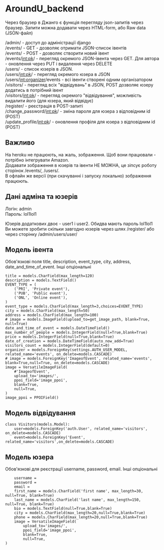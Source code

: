 # AroundU_backend
  
Через браузер в Джанго є функція перегляду json-запитів через браузер. Запити можна додавати через HTML-form, або Raw data (JSON-файл)  
  
/admin/ - доступ до адміністрації django  
/events/ - GET - дозволяє отримати JSON-список івентів  
/events/ - POST - дозволяє створити новий івент  
/events/<int:pk>/ - перегляд окремого JSON-івента через GET. Для автора - оновлення через PUT і видалення через DELETE  
/users/ - список юзерів в JSON.  
/users/<int:pk>/ - перегляд окремого юзера в JSON  
/users/<int:organizer>/events - всі івенти створені одним організатором  
/visitors/ - перегляд всіх "відвідувань" в JSON, POST дозволяє юзеру додатись в потрібний івент  
/visitors/<int:pk>/ - перегляд окремого "відвідування", можливість видалити його (для юзера, який відвідує)  
/register/ - реєстрація в POST-запиті  
/change_password/<int:pk>/ - зміна пароля для юзера з відповідним id (POST)  
/update_profile/<int:pk>/ - оновлення профіля для юзера з відповідним id (POST)  
  
## Важливо  
На heroku не працюють, на жаль, зображення. Щоб вони працювали - потрібно інтегрувати Amazon.  
Додавати зображення в юзерів та івенти НЕ МОЖНА, це зіпсує роботу сторінок /events/, /users/.  
В офлайн же версії (при скачуванні і запуску локально) зображення працюють.  
  
## Дані адміна та юзерів  
  
Логін: admin  
Пароль: lol1lol1  
  
Юзерів додаткових двоє - user1 і user2. Обидва мають пароль lol1lol1  
Ви можете зробити скільки завгодно юзерів через шлях /register/ або через сторінку /admin/users/user/  
  
## Модель івента  
Обов'язкові поля title, description, event_type, city, address, date_and_time_of_event. Інші опціональні  
```
title = models.CharField(max_length=120)  
description = models.TextField()  
EVENT_TYPE = (  
    ('PRI', 'Private event'),  
    ('PUB', 'Public event'),  
    ('ONL', 'Online event'),  
)  
event_type = models.CharField(max_length=3,choices=EVENT_TYPE)  
city = models.CharField(max_length=50)  
address = models.CharField(max_length=100)  
# image = models.ImageField(upload_to=get_image_path, blank=True, null=True)  
date_and_time_of_event = models.DateTimeField()  
max_number_of_people = models.IntegerField(null=True,blank=True)  
price = models.IntegerField(null=True,blank=True)  
date_of_creation = models.DateTimeField(auto_now_add=True)  
visitors_count = models.IntegerField(default=0)  
organizer = models.ForeignKey(settings.AUTH_USER_MODEL, related_name='events', on_delete=models.CASCADE)  
# image = models.ForeignKey('ImageofEvent', related_name='events', blank=True,null=True, on_delete=models.CASCADE)  
image = VersatileImageField(
    #'ImageofEvent',
    upload_to='images/',
    ppoi_field='image_ppoi', 
    blank=True,
    null=True,
)  
image_ppoi = PPOIField()  
```
## Модель відвідування    
  
```
class Visitors(models.Model):  
    user=models.ForeignKey('auth.User', related_name='visitors', on_delete=models.CASCADE)  
    event=models.ForeignKey('Event', related_name='visitors',on_delete=models.CASCADE)  
```
  
## Модель юзера    
Обов'язкові для реєстрації username, password, email. Інші опціональні
  
```
    username =  
    password =  
    email =  
    first_name = models.CharField('first name', max_length=30, null=True, blank=True)
    last_name = models.CharField('last name', max_length=150, null=True, blank=True)
    bio = models.TextField(null=True,blank=True)
    city = models.CharField(max_length=20,null=True,blank=True)
    phone = models.CharField(max_length=20,null=True,blank=True)
    image = VersatileImageField(
        upload_to='images/',
        ppoi_field='image_ppoi', 
        blank=True,
        null=True,
)  
```
  
